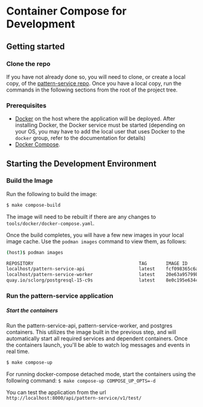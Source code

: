 # Container Compose for Development

## Getting started

### Clone the repo

If you have not already done so, you will need to clone, or create a local copy, of the [pattern-service repo](https://github.com/ansible/pattern-service).
Once you have a local copy, run the commands in the following sections from the root of the project tree.

### Prerequisites

- [Docker](https://docs.docker.com/engine/installation/) on the host where the application will be deployed. After installing Docker, the Docker service must be started (depending on your OS, you may have to add the local user that uses Docker to the `docker` group, refer to the documentation for details)
- [Docker Compose](https://docs.docker.com/compose/install/).


## Starting the Development Environment

### Build the Image

Run the following to build the image:

```bash
$ make compose-build
```

The image will need to be rebuilt if there are any changes to `tools/docker/docker-compose.yaml`.

Once the build completes, you will have a few new images in your local image cache. Use the `podman images` command to view them, as follows:

```bash
(host)$ podman images

REPOSITORY                                       TAG       IMAGE ID       CREATED         SIZE
localhost/pattern-service-api                    latest    fcf098365c6a   2 minutes ago   739MB
localhost/pattern-service-worker                 latest    20e63a95799b   2 minutes ago   739MB
quay.io/sclorg/postgresql-15-c9s                 latest    8e0c195e634c   2 minutes ago   372MB
```

### Run the pattern-service application

##### Start the containers

Run the pattern-service-api, pattern-service-worker, and postgres containers. This utilizes the image built in the previous step, and will automatically start all required services and dependent containers. Once the containers launch, you'll be able to watch log messages and events in real time.

```bash
$ make compose-up
```

For running docker-compose detached mode, start the containers using the following command: `$ make compose-up COMPOSE_UP_OPTS=-d`

You can test the application from the url `http://localhost:8000/api/pattern-service/v1/test/`
